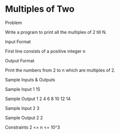 # Multiples of Two

Problem


Write a program to print all the multiples of 2 till N.


Input Format

First line consists of a positive integer n


Output Format

Print the numbers from 2 to n which are multiples of 2.


Sample Inputs & Outputs

Sample Input 1
15

Sample Output 1
2 4 6 8 10 12 14 



Sample Input 2
3

Sample Output 2
2 



Constraints
2 <= n <= 10^3

